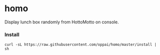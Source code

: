 homo
=======

Display lunch box randomly from HottoMotto on console.

### Install
```
curl -sL https://raw.githubusercontent.com/oppai/homo/master/install | sh
```
